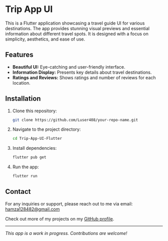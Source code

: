 # Trip App UI

This is a Flutter application showcasing a travel guide UI for various destinations. The app provides stunning visual previews and essential information about different travel spots. It is designed with a focus on simplicity, aesthetics, and ease of use.

## Features

- **Beautiful UI:** Eye-catching and user-friendly interface.
- **Information Display:** Presents key details about travel destinations.
- **Ratings and Reviews:** Shows ratings and number of reviews for each location.

## Installation

1. Clone this repository:
    ```bash
    git clone https://github.com/Luser408/your-repo-name.git
    ```
2. Navigate to the project directory:
    ```bash
    cd Trip-App-UI-Flutter
    ```
3. Install dependencies:
    ```bash
    flutter pub get
    ```
4. Run the app:
    ```bash
    flutter run
    ```
## Contact

For any inquiries or support, please reach out to me via email: [hamza128482@gmail.com](mailto:hamza128482@gmail.com)

Check out more of my projects on my [GitHub profile](https://github.com/Luser408).

---

*This app is a work in progress. Contributions are welcome!*

